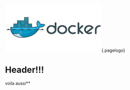 ![Docker](/uploads/docker.png "Docker"){.pagelogo}
<!-- TITLE: Wiki -->
<!-- SUBTITLE: A quick summary of Wiki -->
# Header!!!

voila aussi**